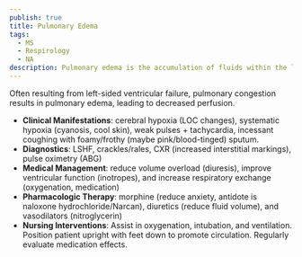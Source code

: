 ```yaml
---
publish: true
title: Pulmonary Edema
tags:
  - MS
  - Respirology
  - NA
description: Pulmonary edema is the accumulation of fluids within the lung's alveoli, decreasing perfusion and resulting in systematic hypoxia, tachypnea, and foamy sputum.
---
```

Often resulting from left-sided ventricular failure, pulmonary congestion results in pulmonary edema, leading to decreased perfusion.
- **Clinical Manifestations**: cerebral hypoxia (LOC changes), systematic hypoxia (cyanosis, cool skin), weak pulses + tachycardia, incessant coughing with foamy/frothy (maybe pink/blood-tinged) sputum.
- **Diagnostics**: LSHF, crackles/rales, CXR (increased interstitial markings), pulse oximetry (ABG)
- **Medical Management**: reduce volume overload (diuresis), improve ventricular function (inotropes), and increase respiratory exchange (oxygenation, medication)
- **Pharmacologic Therapy**: morphine (reduce anxiety, antidote is naloxone hydrochloride/Narcan), diuretics (reduce fluid volume), and vasodilators (nitroglycerin)
- **Nursing Interventions**: Assist in oxygenation, intubation, and ventilation. Position patient upright with feet down to promote circulation. Regularly evaluate medication effects.
